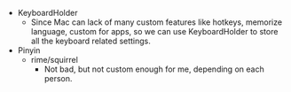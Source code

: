 * KeyboardHolder
  * Since Mac can lack of many custom features like hotkeys, memorize language, custom for apps, so we can use KeyboardHolder to store all the keyboard related settings.
* Pinyin
  * rime/squirrel
    * Not bad, but not custom enough for me, depending on each person.
